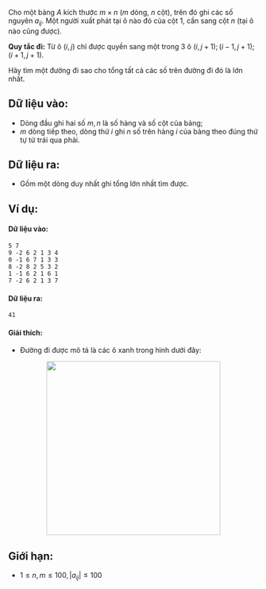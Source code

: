 Cho một bảng $A$ kích thước $m × n$ ($m$ dòng, $n$ cột), trên đó ghi các số nguyên $a_{ij}$. Một người xuất phát tại ô nào đó của cột $1$, cần sang cột $n$ (tại ô nào cũng được).

**Quy tắc đi:** Từ ô $(i, j)$ chỉ được quyền sang một trong $3$ ô $(i, j + 1); (i - 1, j + 1); (i + 1, j + 1)$.

Hãy tìm một đường đi sao cho tổng tất cả các số trên đường đi đó là lớn nhất.

## Dữ liệu vào:
- Dòng đầu ghi hai số $m, n$ là số hàng và số cột của bảng;
- $m$ dòng tiếp theo, dòng thứ $i$ ghi $n$ số trên hàng $i$ của bảng theo đúng thứ tự từ trái qua phải.

## Dữ liệu ra:
- Gồm một dòng duy nhất ghi tổng lớn nhất tìm được.

## Ví dụ:
#### Dữ liệu vào:
```
5 7
9 -2 6 2 1 3 4
0 -1 6 7 1 3 3
8 -2 8 2 5 3 2
1 -1 6 2 1 6 1
7 -2 6 2 1 3 7
```

#### Dữ liệu ra:
```
41
```

#### Giải thích:
- Đường đi được mô tả là các ô xanh trong hình dưới đây:
<center><img src="/images/problems/422/DPPATHMAX.SVG" width=350px></center>

## Giới hạn:
- $1 ≤ n, m ≤ 100, |a_{ij}| ≤ 100$